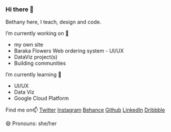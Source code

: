 ### Hi there 👋

<!--
**BethanyJep/BethanyJep** is a ✨ _special_ ✨ repository because its `README.md` (this file) appears on your GitHub profile.

Here are some ideas to get you started:
-->

Bethany here, I teach, design and code.


I’m currently working on 🔭

* my own site
* Baraka Flowers Web ordering system - UI/UX
* DataViz project(s)
* Building communities

I’m currently learning 🌱 

* UI/UX
* Data Viz
* Google Cloud Platform


Find me on📫 [Twitter](https://twitter.com/BethanyJep) [Instagram](https://www.instagram.com/jepcreates/) [Behance](https://www.behance.net/inncreator) [Github](https://github.com/BethanyJep) [LinkedIn](https://www.linkedin.com/in/bethany-jep/) [Dribbble](https://dribbble.com/InnCreate)

😄 Pronouns: she/her


